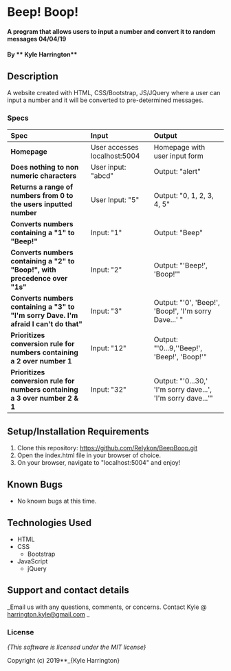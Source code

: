 # Beep! Boop!

#### A program that allows users to input a number and convert it to random messages 04/04/19

#### By ** Kyle Harrington**

## Description

A website created with HTML, CSS/Bootstrap, JS/JQuery where a user can input a number and it will be converted to pre-determined messages.


### Specs
| Spec | Input | Output |
| :-------------     | :------------- | :------------- |
| **Homepage** | User accesses localhost:5004 | Homepage with user input form |
| **Does nothing to non numeric characters** | User input: "abcd" | Output: "alert" |
| **Returns a range of numbers from 0 to the users inputted number**| User Input: "5" | Output: "0, 1, 2, 3, 4, 5" |
| **Converts numbers containing a "1" to "Beep!"**| Input: "1" | Output: "Beep" |
| **Converts numbers containing a "2" to "Boop!", with precedence over "1s"** | Input: "2" | Output: "'Beep!', 'Boop!'" |
| **Converts numbers containing a "3" to "I'm sorry Dave. I'm afraid I can't do that"**| Input: "3" | Output: "'0', 'Beep!', 'Boop!', 'I'm sorry Dave...' " |
| **Prioritizes conversion rule for numbers containing a 2 over number 1**| Input: "12" | Output: "'0...9,''Beep!', 'Beep!', 'Boop!'" |
| **Prioritizes conversion rule for numbers containing a 3 over number 2 & 1**| Input: "32" | Output: "'0...30,' 'I'm sorry dave...', 'I'm sorry dave...'" |

## Setup/Installation Requirements


1. Clone this repository: https://github.com/Relykon/BeepBoop.git
4. Open the index.html file in your browser of choice.
5. On your browser, navigate to "localhost:5004" and enjoy!

## Known Bugs
* No known bugs at this time.

## Technologies Used
* HTML
* CSS
  * Bootstrap
* JavaScript
  * jQuery

## Support and contact details

_Email us with any questions, comments, or concerns. Contact Kyle @ harrington.kyle@gmail.com _

### License

*{This software is licensed under the MIT license}*

Copyright (c) 2019**_{Kyle Harrington}
